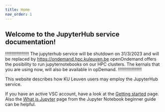 ```yaml
---
title: Home
nav_order: 1
---
```


## Welcome to the JupyterHub service documentation!

!!!!!!!!!!!!!!!!!!!
The jupyterhub service will be shutdown on 31/3/2023 and will be replaced by https://ondemand.hpc.kuleuven.be
openOndemand offers the posibility to run jupyternotebooks on our HPC clusters. The kernals that you are using now, will also be available in opDemand.
!!!!!!!!!!!!!!!!!!!

This website describes how KU Leuven users may employ the JupyterHub service.

If you have an active VSC account, have a look at the [Getting started](
./getting_started) page. Also the [What is Jupyter](
https://jupyter-notebook-beginner-guide.readthedocs.io/en/latest/what_is_jupyter.html)
page from the Jupyter Notebook beginner guide can be helpful.
